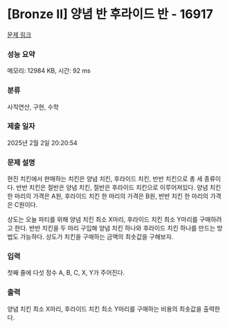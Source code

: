 # [Bronze II] 양념 반 후라이드 반 - 16917 

[문제 링크](https://www.acmicpc.net/problem/16917) 

### 성능 요약

메모리: 12984 KB, 시간: 92 ms

### 분류

사칙연산, 구현, 수학

### 제출 일자

2025년 2월 2일 20:20:54

### 문제 설명

<p>현진 치킨에서 판매하는 치킨은 양념 치킨, 후라이드 치킨, 반반 치킨으로 총 세 종류이다. 반반 치킨은 절반은 양념 치킨, 절반은 후라이드 치킨으로 이루어져있다. 양념 치킨 한 마리의 가격은 A원, 후라이드 치킨 한 마리의 가격은 B원, 반반 치킨 한 마리의 가격은 C원이다.</p>

<p>상도는 오늘 파티를 위해 양념 치킨 최소 X마리, 후라이드 치킨 최소 Y마리를 구매하려고 한다. 반반 치킨을 두 마리 구입해 양념 치킨 하나와 후라이드 치킨 하나를 만드는 방법도 가능하다. 상도가 치킨을 구매하는 금액의 최솟값을 구해보자.</p>

### 입력 

 <p>첫째 줄에 다섯 정수 A, B, C, X, Y가 주어진다.</p>

### 출력 

 <p>양념 치킨 최소 X마리, 후라이드 치킨 최소 Y마리를 구매하는 비용의 최솟값을 출력한다.</p>

